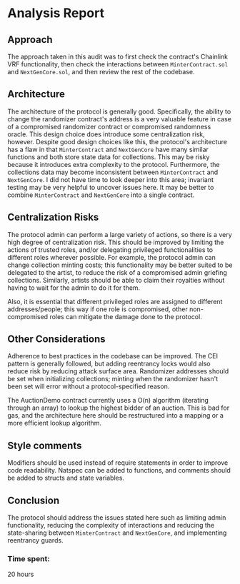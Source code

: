 # Analysis Report
## Approach
The approach taken in this audit was to first check the contract's Chainlink VRF functionality, then check the interactions between `MinterContract.sol` and `NextGenCore.sol`, and then review the rest of the codebase.
## Architecture
The architecture of the protocol is generally good. Specifically, the ability to change the randomizer contract's address is a very valuable feature in case of a compromised randomizer contract or compromised randomness oracle. This design choice does introduce some centralization risk, however. Despite good design choices like this, the protocol's architecture has a flaw in that `MinterContract` and `NextGenCore` have many similar functions and both store state data for collections. This may be risky because it introduces extra complexity to the protocol. Furthermore, the collections data may become inconsistent between `MinterContract` and `NextGenCore`. I did not have time to look deeper into this area; invariant testing may be very helpful to uncover issues here. It may be better to combine `MinterContract` and `NextGenCore` into a single contract.
## Centralization Risks
The protocol admin can perform a large variety of actions, so there is a very high degree of centralization risk. This should be improved by limiting the actions of trusted roles, and/or delegating privileged functionalities to different roles wherever possible. For example, the protocol admin can change collection minting costs; this functionality may be better suited to be delegated to the artist, to reduce the risk of a compromised admin griefing collections. Similarly, artists should be able to claim their royalties without having to wait for the admin to do it for them. 

Also, it is essential that different privileged roles are assigned to different addresses/people; this way if one role is compromised, other non-compromised roles can mitigate the damage done to the protocol.
## Other Considerations
Adherence to best practices in the codebase can be improved. The CEI pattern is generally followed, but adding reentrancy locks would also reduce risk by reducing attack surface area. Randomizer addresses should be set when initializing collections; minting when the randomizer hasn't been set will error without a protocol-specified reason.

The AuctionDemo contract currently uses a O(n) algorithm (iterating through an array) to lookup the highest bidder of an auction. This is bad for gas, and the architecture here should be restructured into a mapping or a more efficient lookup algorithm.
## Style comments
Modifiers should be used instead of require statements in order to improve code readability. Natspec can be added to functions, and comments should be added to structs and state variables.
## Conclusion
The protocol should address the issues stated here such as limiting admin functionality, reducing the complexity of interactions and reducing the state-sharing between `MinterContract` and `NextGenCore`, and implementing reentrancy guards.







### Time spent:
20 hours